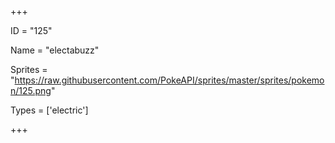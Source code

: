 




+++

ID = "125"

Name = "electabuzz"

Sprites = "https://raw.githubusercontent.com/PokeAPI/sprites/master/sprites/pokemon/125.png"

Types = ['electric']

+++

